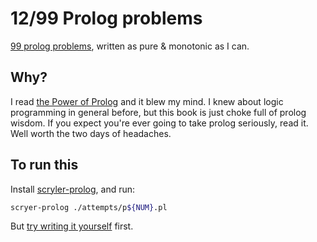 # 12/99 Prolog problems

[99 prolog problems](https://www.ic.unicamp.br/~meidanis/courses/mc336/2009s2/prolog/problemas/), written as pure & monotonic as I can.

## Why?

I read [the Power of Prolog](https://www.metalevel.at/prolog) and it blew my mind.
I knew about logic programming in general before, but this book is just choke full of prolog wisdom.
If you expect you're ever going to take prolog seriously, read it. Well worth the two days of headaches.

## To run this

Install [scryler-prolog](https://www.scryer.pl), and run:

```bash
scryer-prolog ./attempts/p${NUM}.pl
```

But [try writing it yourself]((https://www.ic.unicamp.br/~meidanis/courses/mc336/2009s2/prolog/problemas/)) first.
